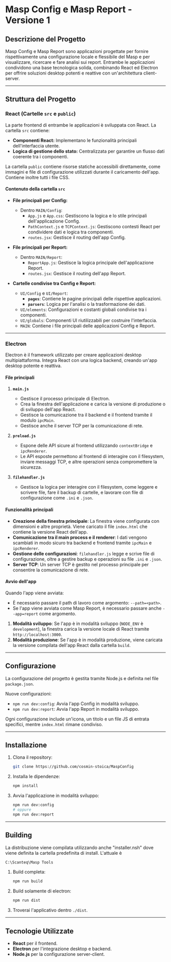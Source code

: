 # Masp Config e Masp Report - Versione 1

## Descrizione del Progetto
Masp Config e Masp Report sono applicazioni progettate per fornire rispettivamente una configurazione locale e flessibile del Masp e per visualizzare, ricercare e fare analisi sui report. Entrambe le applicazioni condividono una base tecnologica solida, combinando React ed Electron per offrire soluzioni desktop potenti e reattive con un'architettura client-server.

---

## Struttura del Progetto

### **React (Cartelle `src` e `public`)**

La parte frontend di entrambe le applicazioni è sviluppata con React. La cartella `src` contiene:

- **Componenti React:** Implementano le funzionalità principali dell'interfaccia utente.
- **Logica di gestione dello stato:** Centralizzata per garantire un flusso dati coerente tra i componenti.

La cartella `public` contiene risorse statiche accessibili direttamente, come immagini e file di configurazione utilizzati durante il caricamento dell'app. Contiene inoltre tutti i file CSS.

#### Contenuto della cartella `src`

- **File principali per Config:**
  - Dentro `MAIN/Config`:
    - `App.js` e `App.css`: Gestiscono la logica e lo stile principali dell'applicazione Config.
    - `PathContext.js` e `TCPContext.js`: Gestiscono contesti React per condividere dati e logica tra componenti.
    - `routes.jsx`: Gestisce il routing dell'app Config.

- **File principali per Report:**
  - Dentro `MAIN/Report`:
    - `ReportApp.js`: Gestisce la logica principale dell'applicazione Report.
    - `routes.jsx`: Gestisce il routing dell'app Report.

- **Cartelle condivise tra Config e Report:**
  - `UI/Config` e `UI/Report`:
    - **`pages`**: Contiene le pagine principali delle rispettive applicazioni.
    - **`parsers`**: Logica per l'analisi o la trasformazione dei dati.
  - `UI/elements`: Configurazioni e costanti globali condivise tra i componenti.
  - `UI/globals`: Componenti UI riutilizzabili per costruire l'interfaccia.
  - `MAIN`: Contiene i file principali delle applicazioni Config e Report.

---

### Electron

Electron è il framework utilizzato per creare applicazioni desktop multipiattaforma. Integra React con una logica backend, creando un'app desktop potente e reattiva.

#### **File principali**

1. **`main.js`**
   - Gestisce il processo principale di Electron.
   - Crea la finestra dell'applicazione e carica la versione di produzione o di sviluppo dell'app React.
   - Gestisce la comunicazione tra il backend e il frontend tramite il modulo `ipcMain`.
   - Gestisce anche il server TCP per la comunicazione di rete.

2. **`preload.js`**
   - Espone delle API sicure al frontend utilizzando `contextBridge` e `ipcRenderer`.
   - Le API esposte permettono al frontend di interagire con il filesystem, inviare messaggi TCP, e altre operazioni senza compromettere la sicurezza.

3. **`filehandler.js`**
   - Gestisce la logica per interagire con il filesystem, come leggere e scrivere file, fare il backup di cartelle, e lavorare con file di configurazione come `.ini` e `.json`.

#### **Funzionalità principali**

- **Creazione della finestra principale**: La finestra viene configurata con dimensioni e altre proprietà. Viene caricato il file `index.html` che contiene la versione React dell'app.
- **Comunicazione tra il main process e il renderer**: I dati vengono scambiati in modo sicuro tra backend e frontend tramite `ipcMain` e `ipcRenderer`.
- **Gestione delle configurazioni**: `filehandler.js` legge e scrive file di configurazione, oltre a gestire backup e operazioni su file `.ini` e `.json`.
- **Server TCP**: Un server TCP è gestito nel processo principale per consentire la comunicazione di rete.

#### **Avvio dell'app**

Quando l'app viene avviata:

   - È necessario passare il path di lavoro come argomento: `--path=<path>`.
   - Se l'app viene avviata come Masp Report, è necessario passare anche `--app=report` come argomento.
1. **Modalità sviluppo**: Se l'app è in modalità sviluppo (`NODE_ENV` è `development`), la finestra carica la versione locale di React tramite `http://localhost:3000`.
2. **Modalità produzione**: Se l'app è in modalità produzione, viene caricata la versione compilata dell'app React dalla cartella `build`.

---

## Configurazione

La configurazione del progetto è gestita tramite Node.js e definita nel file `package.json`.

Nuove configurazioni:
- `npm run dev:config`: Avvia l'app Config in modalità sviluppo.
- `npm run dev:report`: Avvia l'app Report in modalità sviluppo.

Ogni configurazione include un'icona, un titolo e un file JS di entrata specifici, mentre `index.html` rimane condiviso.

---

## Installazione

1. Clona il repository:
   ```bash
   git clone https://github.com/cosmin-stoica/MaspConfig
   ```
2. Installa le dipendenze:
   ```bash
   npm install
   ```
3. Avvia l'applicazione in modalità sviluppo:
   ```bash
   npm run dev:config
   # oppure
   npm run dev:report
   ```

---

## Building

La distribuzione viene compilata utilizzando anche "installer.nsh" dove viene definita la cartella predefinita di install.
L'attuale è
```bash
C:\Scanteq\Masp Tools
```

1. Build completa:
   ```bash
   npm run build
   ```
2. Build solamente di electron:
   ```bash
   npm run dist
   ```
3. Troverai l'applicativo dentro `./dist`.


---

## Tecnologie Utilizzate

- **React** per il frontend.
- **Electron** per l'integrazione desktop e backend.
- **Node.js** per la configurazione server-client.

